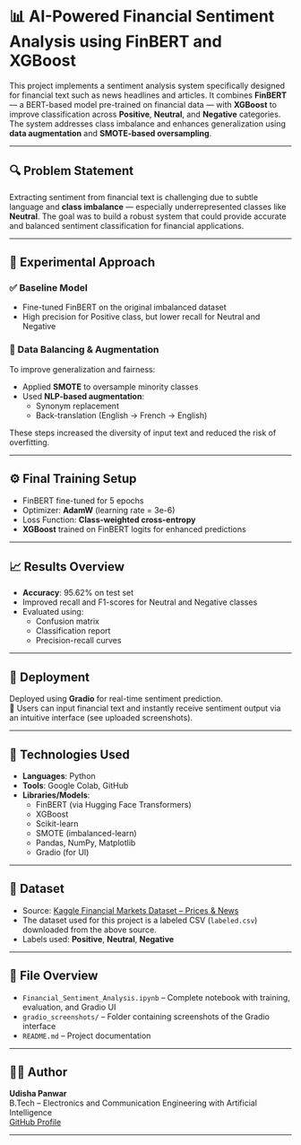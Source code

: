 # 📊 AI-Powered Financial Sentiment Analysis using FinBERT and XGBoost

This project implements a sentiment analysis system specifically designed for financial text such as news headlines and articles. It combines **FinBERT** — a BERT-based model pre-trained on financial data — with **XGBoost** to improve classification across **Positive**, **Neutral**, and **Negative** categories. The system addresses class imbalance and enhances generalization using **data augmentation** and **SMOTE-based oversampling**.

---

## 🔍 Problem Statement

Extracting sentiment from financial text is challenging due to subtle language and **class imbalance** — especially underrepresented classes like **Neutral**. The goal was to build a robust system that could provide accurate and balanced sentiment classification for financial applications.

---

## 🧪 Experimental Approach

### ✅ Baseline Model
- Fine-tuned FinBERT on the original imbalanced dataset
- High precision for Positive class, but lower recall for Neutral and Negative

### 🔁 Data Balancing & Augmentation
To improve generalization and fairness:
- Applied **SMOTE** to oversample minority classes
- Used **NLP-based augmentation**:
  - Synonym replacement
  - Back-translation (English → French → English)

These steps increased the diversity of input text and reduced the risk of overfitting.

---

## ⚙️ Final Training Setup
- FinBERT fine-tuned for 5 epochs  
- Optimizer: **AdamW** (learning rate = 3e-6)  
- Loss Function: **Class-weighted cross-entropy**  
- **XGBoost** trained on FinBERT logits for enhanced predictions

---

## 📈 Results Overview
- **Accuracy**: 95.62% on test set  
- Improved recall and F1-scores for Neutral and Negative classes  
- Evaluated using:
  - Confusion matrix  
  - Classification report  
  - Precision-recall curves

---

## 🚀 Deployment

Deployed using **Gradio** for real-time sentiment prediction.  
🔹 Users can input financial text and instantly receive sentiment output via an intuitive interface (see uploaded screenshots).

---

## 🧰 Technologies Used

- **Languages**: Python  
- **Tools**: Google Colab, GitHub  
- **Libraries/Models**:  
  - FinBERT (via Hugging Face Transformers)  
  - XGBoost  
  - Scikit-learn  
  - SMOTE (imbalanced-learn)  
  - Pandas, NumPy, Matplotlib 
  - Gradio (for UI)

---

## 📂 Dataset

- Source: [Kaggle Financial Markets Dataset – Prices & News](https://www.kaggle.com/datasets/znevzz/the-news-dataset)
- The dataset used for this project is a labeled CSV (`labeled.csv`) downloaded from the above source.
- Labels used: **Positive**, **Neutral**, **Negative**

---

## 📁 File Overview

- `Financial_Sentiment_Analysis.ipynb` – Complete notebook with training, evaluation, and Gradio UI  
- `gradio_screenshots/` – Folder containing screenshots of the Gradio interface
- `README.md` – Project documentation

---

## 👩‍💻 Author

**Udisha Panwar**  
B.Tech – Electronics and Communication Engineering with Artificial Intelligence  
[GitHub Profile](https://github.com/UdishaPanwar)

---
